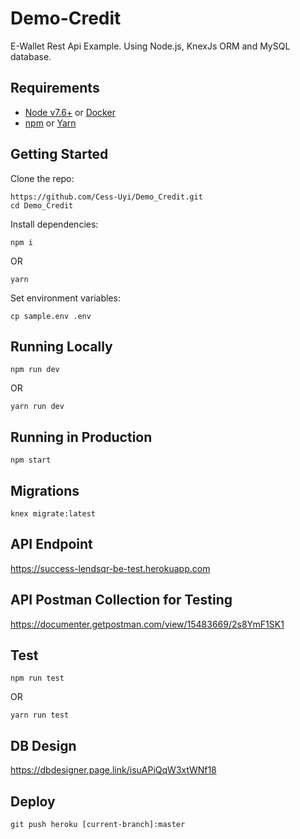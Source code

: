 # Demo-Credit
E-Wallet Rest Api Example. Using Node.js, KnexJs ORM and MySQL database.

## Requirements
* [Node v7.6+](https://nodejs.org/en/download/) or [Docker](https://www.docker.com/)
* [npm](https://www.npmjs.com/) or [Yarn](https://yarnpkg.com/en/docs/install)

## Getting Started
Clone the repo:
```
https://github.com/Cess-Uyi/Demo_Credit.git
cd Demo_Credit
```

Install dependencies:
```
npm i
```
OR
```
yarn
```

Set environment variables:
```
cp sample.env .env
```

## Running Locally
```
npm run dev
```
OR
```
yarn run dev
```

## Running in Production
```
npm start
```

## Migrations
```
knex migrate:latest
```

## API Endpoint
https://success-lendsqr-be-test.herokuapp.com

## API Postman Collection for Testing
https://documenter.getpostman.com/view/15483669/2s8YmF1SK1

## Test
```
npm run test
```
OR
```
yarn run test
```

## DB Design
https://dbdesigner.page.link/isuAPiQqW3xtWNf18

## Deploy
```
git push heroku [current-branch]:master
```
